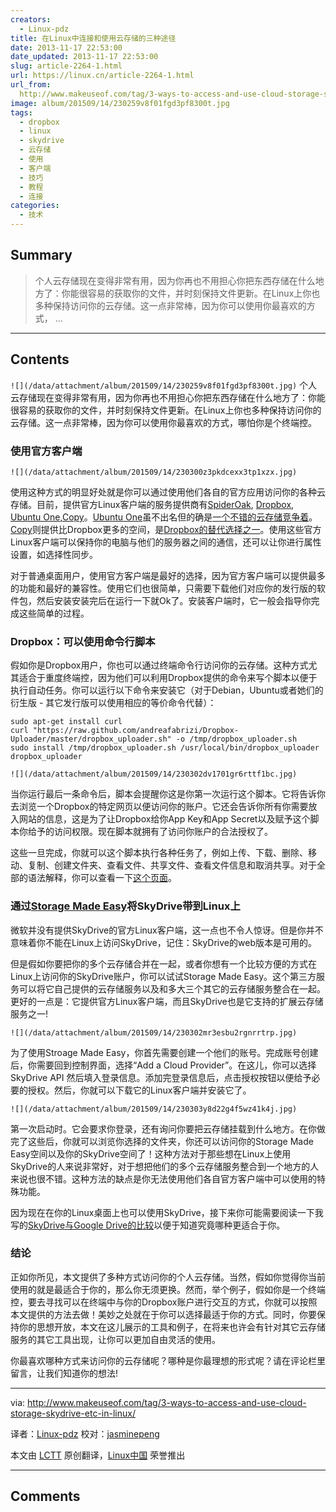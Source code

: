 ```yaml
---
creators:
  - Linux-pdz
title: 在Linux中连接和使用云存储的三种途径
date: 2013-11-17 22:53:00
date_updated: 2013-11-17 22:53:00
slug: article-2264-1.html
url: https://linux.cn/article-2264-1.html
url_from: 
  http://www.makeuseof.com/tag/3-ways-to-access-and-use-cloud-storage-skydrive-etc-in-linux/
image: album/201509/14/230259v8f01fgd3pf8300t.jpg
tags:
  - dropbox
  - linux
  - skydrive
  - 云存储
  - 使用
  - 客户端
  - 技巧
  - 教程
  - 连接
categories:
  - 技术
---
```


## Summary

> 个人云存储现在变得非常有用，因为你再也不用担心你把东西存储在什么地方了：你能很容易的获取你的文件，并时刻保持文件更新。在Linux上你也多种保持访问你的云存储。这一点非常棒，因为你可以使用你最喜欢的方式，  ...

***

<!-- more -->

## Contents

`![](/data/attachment/album/201509/14/230259v8f01fgd3pf8300t.jpg)` 个人云存储现在变得非常有用，因为你再也不用担心你把东西存储在什么地方了：你能很容易的获取你的文件，并时刻保持文件更新。在Linux上你也多种保持访问你的云存储。这一点非常棒，因为你可以使用你最喜欢的方式，哪怕你是个终端控。

### 使用官方客户端

`![](/data/attachment/album/201509/14/230300z3pkdcexx3tp1xzx.jpg)`

使用这种方式的明显好处就是你可以通过使用他们各自的官方应用访问你的各种云存储。目前，提供官方Linux客户端的服务提供商有[SpiderOak](https://spideroak.com/opendownload/), [Dropbox](https://www.dropbox.com/install?os=lnx), [Ubuntu One](http://one.ubuntu.com/),[Copy](http://www.copy.com/)。[Ubuntu One](http://one.ubuntu.com/)虽不出名但的确是[一个不错的云存储竞争着](http://www.makeuseof.com/tag/ubuntu-unknown-worthy-contender-cloud-storage/)。[Copy](http://www.copy.com/)则提供比Dropbox更多的空间，是[Dropbox的替代选择之一](http://www.makeuseof.com/tag/copy-a-dropbox-alternative-with-more-storage-mac-linux-windows-ios-android/)。使用这些官方Linux客户端可以保持你的电脑与他们的服务器之间的通信，还可以让你进行属性设置，如选择性同步。

对于普通桌面用户，使用官方客户端是最好的选择，因为官方客户端可以提供最多的功能和最好的兼容性。使用它们也很简单，只需要下载他们对应你的发行版的软件包，然后安装安装完后在运行一下就Ok了。安装客户端时，它一般会指导你完成这些简单的过程。

### Dropbox：可以使用命令行脚本

假如你是Dropbox用户，你也可以通过终端命令行访问你的云存储。这种方式尤其适合于重度终端控，因为他们可以利用Dropbox提供的命令来写个脚本以便于执行自动任务。你可以运行以下命令来安装它（对于Debian，Ubuntu或者她们的衍生版 - 其它发行版可以使用相应的等价命令代替）：

```shell
sudo apt-get install curl
curl "https://raw.github.com/andreafabrizi/Dropbox-Uploader/master/dropbox_uploader.sh" -o /tmp/dropbox_uploader.sh
sudo install /tmp/dropbox_uploader.sh /usr/local/bin/dropbox_uploader
dropbox_uploader
```

`![](/data/attachment/album/201509/14/230302dv1701gr6rttf1bc.jpg)`

当你运行最后一条命令后，脚本会提醒你这是你第一次运行这个脚本。它将告诉你去浏览一个Dropbox的特定网页以便访问你的账户。它还会告诉你所有你需要放入网站的信息，这是为了让Dropbox给你App Key和App Secret以及赋予这个脚本你给予的访问权限。现在脚本就拥有了访问你账户的合法授权了。

这些一旦完成，你就可以这个脚本执行各种任务了，例如上传、下载、删除、移动、复制、创建文件夹、查看文件、共享文件、查看文件信息和取消共享。对于全部的语法解释，你可以查看一下[这个页面](https://github.com/andreafabrizi/Dropbox-Uploader)。

### 通过[Storage Made Easy](http://storagemadeeasy.com/)将SkyDrive带到Linux上

微软并没有提供SkyDrive的官方Linux客户端，这一点也不令人惊讶。但是你并不意味着你不能在Linux上访问SkyDrive，记住：SkyDrive的web版本是可用的。

但是假如你要把你的多个云存储合并在一起，或者你想有一个比较方便的方式在Linux上访问你的SkyDrive账户，你可以试试Storage Made Easy。这个第三方服务可以将它自己提供的云存储服务以及和多大三个其它的云存储服务整合在一起。更好的一点是：它提供官方Linux客户端，而且SkyDrive也是它支持的扩展云存储服务之一!

`![](/data/attachment/album/201509/14/230302mr3esbu2rgnrrtrp.jpg)`

为了使用Stroage Made Easy，你首先需要创建一个他们的账号。完成账号创建后，你需要回到控制界面，选择“Add a Cloud Provider”。在这儿，你可以选择SkyDrive API 然后填入登录信息。添加完登录信息后，点击授权按钮以便给予必要的授权。然后，你就可以下载它的Linux客户端并安装它了。

`![](/data/attachment/album/201509/14/230303y8d22g4f5wz41k4j.jpg)`

第一次启动时。它会要求你登录，还有询问你要把云存储挂载到什么地方。在你做完了这些后，你就可以浏览你选择的文件夹，你还可以访问你的Storage Made Easy空间以及你的SkyDrive空间了！这种方法对于那些想在Linux上使用SkyDrive的人来说非常好，对于想把他们的多个云存储服务整合到一个地方的人来说也很不错。这种方法的缺点是你无法使用他们各自官方客户端中可以使用的特殊功能。

因为现在在你的Linux桌面上也可以使用SkyDrive，接下来你可能需要阅读一下我写的[SkyDrive与Google Drive的比较](http://www.makeuseof.com/tag/skydrive-vs-google-drive-which-is-best-for-office-productivity/)以便于知道究竟哪种更适合于你。

### 结论

正如你所见，本文提供了多种方式访问你的个人云存储。当然，假如你觉得你当前使用的就是最适合于你的，那么你无须更换。然而，举个例子，假如你是一个终端控，要去寻找可以在终端中与你的Dropbox账户进行交互的方式，你就可以按照本文提供的方法去做！美妙之处就在于你可以选择最适于你的方式。同时，你要保持你的思想开放，本文在这儿展示的工具和例子，在将来也许会有针对其它云存储服务的其它工具出现，让你可以更加自由灵活的使用。

你最喜欢哪种方式来访问你的云存储呢？哪种是你最理想的形式呢？请在评论栏里留言，让我们知道你的想法!

---

via: <http://www.makeuseof.com/tag/3-ways-to-access-and-use-cloud-storage-skydrive-etc-in-linux/>

译者：[Linux-pdz](https://github.com/Linux-pdz) 校对：[jasminepeng](https://github.com/jasminepeng)

本文由 [LCTT](https://github.com/LCTT/TranslateProject) 原创翻译，[Linux中国](https://linux.cn/) 荣誉推出

***

## Comments
